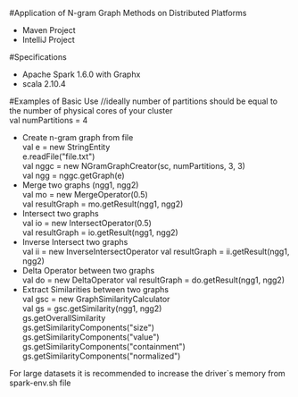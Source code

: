 #Application of N-gram Graph Methods on Distributed Platforms

- Maven Project  
- IntelliJ Project  

#Specifications
- Apache Spark 1.6.0 with Graphx  
- scala 2.10.4   

#Examples of Basic Use
//ideally number of partitions should be equal to the number of physical cores of your cluster  
val numPartitions = 4 
- Create n-gram graph from file  
val e = new StringEntity  
e.readFile("file.txt")  
val nggc = new NGramGraphCreator(sc, numPartitions, 3, 3)  
val ngg = nggc.getGraph(e)  
- Merge two graphs (ngg1, ngg2)  
val mo = new MergeOperator(0.5)  
val resultGraph = mo.getResult(ngg1, ngg2)  
- Intersect two graphs  
val io = new IntersectOperator(0.5)  
val resultGraph = io.getResult(ngg1, ngg2)  
- Inverse Intersect two graphs  
val ii = new InverseIntersectOperator 
val resultGraph = ii.getResult(ngg1, ngg2)  
- Delta Operator between two graphs  
val do = new DeltaOperator 
val resultGraph = do.getResult(ngg1, ngg2)  
- Extract Similarities between two graphs  
val gsc = new GraphSimilarityCalculator  
val gs = gsc.getSimilarity(ngg1, ngg2)  
gs.getOverallSimilarity  
gs.getSimilarityComponents("size")  
gs.getSimilarityComponents("value")  
gs.getSimilarityComponents("containment")  
gs.getSimilarityComponents("normalized")  

For large datasets it is recommended to increase the driver`s memory from spark-env.sh file
